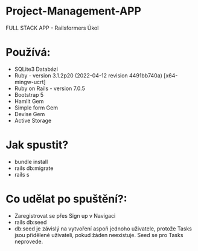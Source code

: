 # Project-Management-APP
 FULL STACK APP - Railsformers Úkol

# Používá:
- SQLite3 Databázi
- Ruby - version 3.1.2p20 (2022-04-12 revision 4491bb740a) [x64-mingw-ucrt]
- Ruby on Rails - version 7.0.5
- Bootstrap 5
- Hamlit Gem
- Simple form Gem
- Devise Gem
- Active Storage

# Jak spustit?
- bundle install
- rails db:migrate
- rails s

# Co udělat po spuštění?:
- Zaregistrovat se přes Sign up v Navigaci
- rails db:seed
- db:seed je závislý na vytvoření aspoň jednoho uživatele, protože Tasks jsou přidělené uživateli, pokud žáden neexistuje. Seed se pro Tasks neprovede.
